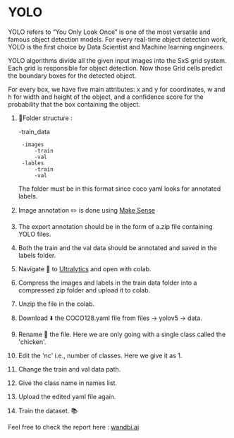 # YOLO

YOLO refers to “You Only Look Once” is one of the most versatile and famous object detection models. For every real-time object detection work,
YOLO is the first choice by Data Scientist and Machine learning engineers. 

YOLO algorithms divide all the given input images into the SxS grid system.
Each grid is responsible for object detection. Now those Grid cells predict the boundary boxes for the detected object.

For every box, we have five main attributes: x and y for coordinates, w and h for width and height of the object, and a confidence score for the probability
that the box containing the object.

1. 📁Folder structure :
	
  	-train_data
  
		-images
			-train
			-val
		-lables
			-train
			-val

	The folder must be in this format since coco yaml looks for annotated labels. 

2. Image annotation ✏️ is done using [Make Sense](https://www.makesense.ai/)

3. The export annotation should be in the form of a.zip file containing YOLO files.

4. Both the train and the val data should be annotated and saved in the labels folder.

5. Navigate 🚀 to [Ultralytics](https://github.com/ultralytics/yolov5) and open with colab.

6. Compress the images and labels in the train data folder into a compressed zip folder and upload it to colab.

7. Unzip the file in the colab.

8. Download ⬇️ the COCO128.yaml file from files -> yolov5 -> data.

9. Rename 📝 the file. Here we are only going with a single class called the 'chicken'. 

10. Edit the 'nc' i.e., number of classes. Here we give it as 1.

11. Change the train and val data path. 

12. Give the class name in names list.

13. Upload the edited yaml file again.

14. Train the dataset. 📚

Feel free to check the report here : [wandbi.ai](https://wandb.ai/ajithsam/YOLOv5/reports/Object-Detection-YOLOv5--VmlldzoxMTI3OTA3?accessToken=smkn0yk3s112y6ajt4rka6g4vca0wqjj7twfy8tb4qurvh7tvw47zyh6ikubf43i)
	





